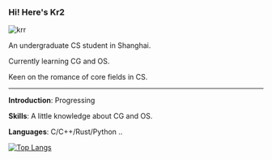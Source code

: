 ### Hi! Here's Kr2

![krr](https://komarev.com/ghpvc/?username=kririae)

An undergraduate CS student in Shanghai.

Currently learning CG and OS.

Keen on the romance of core fields in CS.

---

**Introduction**: Progressing

**Skills**: A little knowledge about CG and OS.

**Languages**: C/C++/Rust/Python ..

[![Top Langs](https://github-readme-stats.vercel.app/api/top-langs/?username=kririae)](https://github.com/anuraghazra/github-readme-stats)

<!--
**kririae/kririae** is a ✨ _special_ ✨ repository because its `README.md` (this file) appears on your GitHub profile.

Here are some ideas to get you started:

- 🔭 I’m currently working on ...
- 🌱 I’m currently learning ...
- 👯 I’m looking to collaborate on ...
- 🤔 I’m looking for help with ...
- 💬 Ask me about ...
- 📫 How to reach me: ...
- 😄 Pronouns: ...
- ⚡ Fun fact: ...
-->
